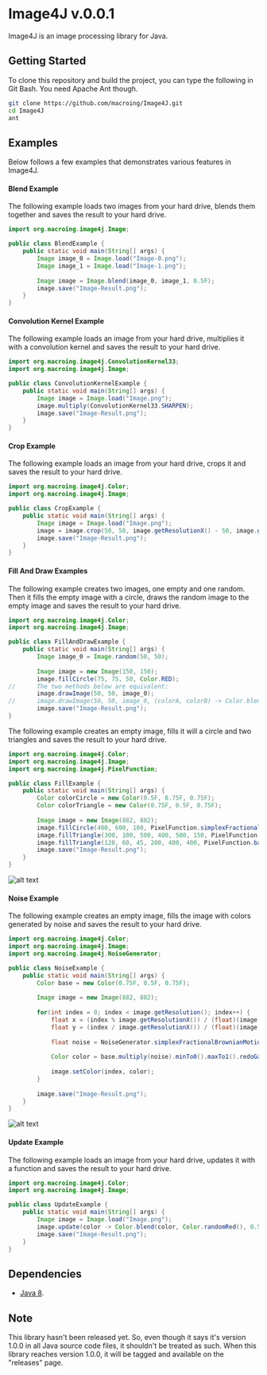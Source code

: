 Image4J v.0.0.1
===============
Image4J is an image processing library for Java.

Getting Started
---------------
To clone this repository and build the project, you can type the following in Git Bash. You need Apache Ant though.
```bash
git clone https://github.com/macroing/Image4J.git
cd Image4J
ant
```

Examples
--------
Below follows a few examples that demonstrates various features in Image4J.

#### Blend Example
The following example loads two images from your hard drive, blends them together and saves the result to your hard drive.
```java
import org.macroing.image4j.Image;

public class BlendExample {
    public static void main(String[] args) {
        Image image_0 = Image.load("Image-0.png");
        Image image_1 = Image.load("Image-1.png");
        
        Image image = Image.blend(image_0, image_1, 0.5F);
        image.save("Image-Result.png");
    }
}
```

#### Convolution Kernel Example
The following example loads an image from your hard drive, multiplies it with a convolution kernel and saves the result to your hard drive.
```java
import org.macroing.image4j.ConvolutionKernel33;
import org.macroing.image4j.Image;

public class ConvolutionKernelExample {
    public static void main(String[] args) {
        Image image = Image.load("Image.png");
        image.multiply(ConvolutionKernel33.SHARPEN);
        image.save("Image-Result.png");
    }
}
```

#### Crop Example
The following example loads an image from your hard drive, crops it and saves the result to your hard drive.
```java
import org.macroing.image4j.Color;
import org.macroing.image4j.Image;

public class CropExample {
    public static void main(String[] args) {
        Image image = Image.load("Image.png");
        image = image.crop(50, 50, image.getResolutionX() - 50, image.getResolutionY() - 50, Color.BLACK, false, false);
        image.save("Image-Result.png");
    }
}
```

#### Fill And Draw Examples
The following example creates two images, one empty and one random. Then it fills the empty image with a circle, draws the random image to the empty image and saves the result to your hard drive.
```java
import org.macroing.image4j.Color;
import org.macroing.image4j.Image;

public class FillAndDrawExample {
    public static void main(String[] args) {
        Image image_0 = Image.random(50, 50);
        
        Image image = new Image(150, 150);
        image.fillCircle(75, 75, 50, Color.RED);
//      The two methods below are equivalent:
        image.drawImage(50, 50, image_0);
//      image.drawImage(50, 50, image_0, (colorA, colorB) -> Color.blend(colorA, colorB, colorB.a));
        image.save("Image-Result.png");
}
```

The following example creates an empty image, fills it will a circle and two triangles and saves the result to your hard drive.
```java
import org.macroing.image4j.Color;
import org.macroing.image4j.Image;
import org.macroing.image4j.PixelFunction;

public class FillExample {
    public static void main(String[] args) {
        Color colorCircle = new Color(0.5F, 0.75F, 0.75F);
        Color colorTriangle = new Color(0.75F, 0.5F, 0.75F);
        
        Image image = new Image(882, 882);
        image.fillCircle(400, 600, 100, PixelFunction.simplexFractionalBrownianMotion(colorCircle, 300.0F, 500.0F, 500.0F, 700.0F));
        image.fillTriangle(300, 100, 500, 400, 500, 150, PixelFunction.simplexFractionalBrownianMotion(colorTriangle, 300.0F, 100.0F, 500.0F, 400.0F));
        image.fillTriangle(120, 60, 45, 200, 400, 400, PixelFunction.barycentricInterpolation(120.0F, 60.0F, 45.0F, 200.0F, 400.0F, 400.0F));
        image.save("Image-Result.png");
    }
}
```
![alt text](https://github.com/macroing/Image4J/blob/master/images/Fill-Example.png "Fill Example")

#### Noise Example
The following example creates an empty image, fills the image with colors generated by noise and saves the result to your hard drive.
```java
import org.macroing.image4j.Color;
import org.macroing.image4j.Image;
import org.macroing.image4j.NoiseGenerator;

public class NoiseExample {
    public static void main(String[] args) {
        Color base = new Color(0.75F, 0.5F, 0.75F);
        
        Image image = new Image(882, 882);
        
        for(int index = 0; index < image.getResolution(); index++) {
            float x = (index % image.getResolutionX()) / (float)(image.getResolutionX());
            float y = (index / image.getResolutionX()) / (float)(image.getResolutionY());
            
            float noise = NoiseGenerator.simplexFractionalBrownianMotion(x, y, 5.0F, 0.5F, 0.0F, 1.0F, 16);
            
            Color color = base.multiply(noise).minTo0().maxTo1().redoGammaCorrection();
            
            image.setColor(index, color);
        }
        
        image.save("Image-Result.png");
    }
}
```
![alt text](https://github.com/macroing/Image4J/blob/master/images/Noise-Example.png "Noise Example")

#### Update Example
The following example loads an image from your hard drive, updates it with a function and saves the result to your hard drive.
```java
import org.macroing.image4j.Color;
import org.macroing.image4j.Image;

public class UpdateExample {
    public static void main(String[] args) {
        Image image = Image.load("Image.png");
        image.update(color -> Color.blend(color, Color.randomRed(), 0.5F));
        image.save("Image-Result.png");
    }
}
```

Dependencies
------------
 - [Java 8](http://www.java.com).

Note
----
This library hasn't been released yet. So, even though it says it's version 1.0.0 in all Java source code files, it shouldn't be treated as such. When this library reaches version 1.0.0, it will be tagged and available on the "releases" page.